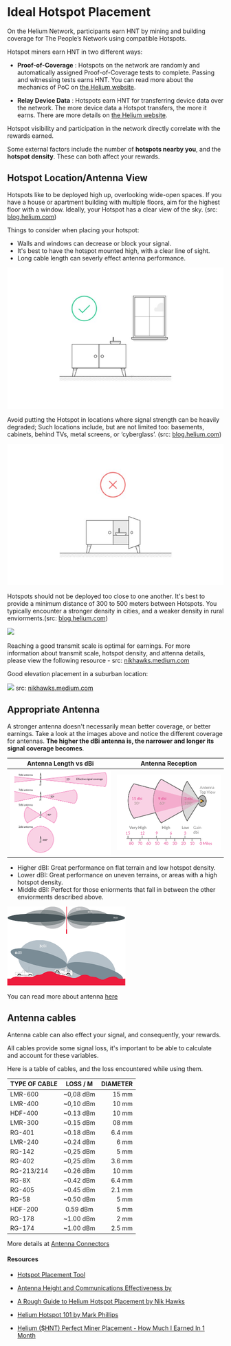 # Ideal Hotspot Placement 

On the Helium Network, participants earn HNT by mining and building coverage for The People’s Network using compatible Hotspots.

Hotspot miners earn HNT in two different ways:

* **Proof-of-Coverage** : Hotspots on the network are randomly and automatically assigned Proof-of-Coverage tests to complete. Passing and witnessing tests earns HNT. You can read more about the mechanics of PoC on [the Helium website](https://docs.helium.com/blockchain/proof-of-coverage).

* **Relay Device Data** : Hotspots earn HNT for transferring device data over the network. The more device data a Hotspot transfers, the more it earns. There are more details on [the Helium website](https://docs.helium.com/blockchain/helium-token).


Hotspot visibility and participation in the network directly correlate with the rewards earned.

Some external factors include the number of **hotspots nearby you**, and the **hotspot density**. These can both affect your rewards.  

## Hotspot Location/Antenna View

Hotspots like to be deployed high up, overlooking wide-open spaces. If you have a house or apartment building with multiple floors, aim for the highest floor with a window. Ideally, your Hotspot has a clear view of the sky. (src: [blog.helium.com](https://blog.helium.com/helium-hotspot-101-1aa9dcecb5e))

Things to consider when placing your hotspot: 

* Walls and windows can decrease or block your signal.
* It's best to have the hotspot mounted high, with a clear line of sight.
* Long cable length can severly effect antenna performance.

![](../media/photos/hotspotPlacement/placement01.jpeg) 

Avoid putting the Hotspot in locations where signal strength can be heavily degraded; Such locations include, but are not limited too: basements, cabinets, behind TVs, metal screens, or ‘cyberglass’. (src: [blog.helium.com](https://blog.helium.com/helium-hotspot-101-1aa9dcecb5e))

![](../media/photos/hotspotPlacement/placement02.jpeg) 

Hotspots should not be deployed too close to one another. It's best to provide a minimum distance of 300 to 500 meters between Hotspots. You typically encounter a stronger density in cities, and a weaker density in rural enviorments.(src: [blog.helium.com](https://blog.helium.com/helium-hotspot-101-1aa9dcecb5e))

![](https://miro.medium.com/max/4520/1*tBiYItd0qtSYCV6DZF3O-Q.png)



Reaching a good transmit scale is optimal for earnings. For more information about transmit scale, hotspot density, and attenna details, please view the following resource - src: [nikhawks.medium.com](https://nikhawks.medium.com/a-rough-guide-to-helium-hotspot-placement-bb96b0b81343)


Good elevation placement in a suburban location:

![](https://miro.medium.com/max/700/1*OUhcr2mWpE_OUHey5YnEmw.jpeg) 
src: [nikhawks.medium.com](https://nikhawks.medium.com/a-rough-guide-to-helium-hotspot-placement-bb96b0b81343)


## Appropriate Antenna 

A stronger antenna doesn't necessarily mean better coverage, or better earnings. Take a look at the images above and notice the different coverage for antennas. **The higher the dBi antenna is, the narrower and longer its signal coverage becomes**.

| Antenna Length vs dBi | Antenna Reception |
|---| ---|
| ![Antenna length vs dbi](../media/photos/antenna/antenna-length-vs-dbi.png)| ![Antenna Receception](../media/photos/antenna/antenna-reception.png) | 



* Higher dBI: Great performance on flat terrain and low hotspot density.
* Lower dBI: Great performance on uneven terrains, or areas with a high hotspot density.
* Middle dBI: Perfect for those eniorments that fall in between the other enviorments described above.

![Antenna Gain on Different Terrain](../media/photos/antenna/antenna-gain-location.png)

You can read more about antenna [here](../handy-guides/antenna/overview.md) 


## Antenna cables 

Antenna cable can also effect your signal, and consequently, your rewards. 

All cables provide some signal loss, it\'s important to be able to calculate and account for these variables. 

Here is a table of cables, and the loss encountered while using them. 

| TYPE OF CABLE  |  LOSS / M  | DIAMETER |
|----------|:-------------:|------:|
| LMR-600 | ~0,08 dBm | 15 mm |
| LMR-400 | ~0,10 dBm | 10 mm |
| HDF-400 | ~0.13 dBm | 10 mm |
| LMR-300 | ~0.15 dBm | 08 mm |
| RG-401  | ~0.18 dBm | 6.4 mm |
| LMR-240 | ~0.24 dBm | 6 mm|
| RG-142  | ~0,25 dBm | 5 mm|
| RG-402  | ~0,25 dBm | 3.6 mm|
| RG-213/214 | ~0.26 dBm | 10 mm |
| RG-8X   | ~0.42 dBm | 6.4 mm|
| RG-405  | ~0.45 dBm | 2.1 mm|
| RG-58   | ~0.50 dBm | 5 mm |
| HDF-200 | 0.59 dBm  |	5 mm |
| RG-178  | ~1.00 dBm | 2 mm | 
| RG-174  | ~1.00 dBm | 2.5 mm| 

More details at [Antenna Connectors](handy-guides/antenna/connectors.md) 

#### Resources
* [Hotspot Placement Tool ](https://app.hotspotty.net/)

* [Antenna Height and Communications Effectiveness by ](https://www.arrl.org/files/file/antplnr.pdf)

* [A Rough Guide to Helium Hotspot Placement by Nik Hawks](https://nikhawks.medium.com/a-rough-guide-to-helium-hotspot-placement-bb96b0b81343)

* [Helium Hotspot 101 by  Mark Phillips](https://blog.helium.com/helium-hotspot-101-1aa9dcecb5e)

* [Helium ($HNT) Perfect Miner Placement - How Much I Earned In 1 Month](https://youtu.be/4gwvPywnhtI)
